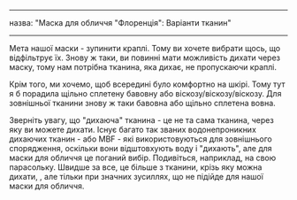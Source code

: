 - - -
назва: "Маска для обличчя "Флоренція": Варіанти тканин"
- - -

Мета нашої маски - зупинити краплі. Тому ви хочете вибрати щось, що відфільтрує їх. Знову ж таки, ви повинні мати можливість дихати через маску, тому нам потрібна тканина, яка дихає, не пропускаючи краплі.

Крім того, ми хочемо, щоб всередині було комфортно на шкірі. Тому тут я б порадила щільно сплетену бавовну або віскозу/віскозу/віскозу. Для зовнішньої тканини знову ж таки бавовна або щільно сплетена вовна.

<Note>

Зверніть увагу, що "дихаюча" тканина - це не та сама тканина, через яку ви можете дихати.
Існує багато так званих водонепроникних дихаючих тканин - або MBF - які використовуються для зовнішнього спорядження, оскільки вони
відштовхують воду і "дихають", але для маски для обличчя це поганий вибір.
Подивіться, наприклад, на свою парасольку. Швидше за все, це більше з тканини, крізь яку можна дихати,
, але тільки при значних зусиллях, що не підійде для нашої маски для обличчя.

</Note>
